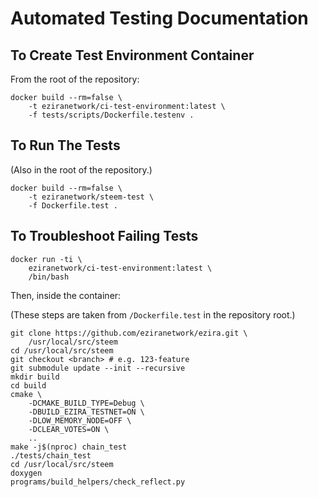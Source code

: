 # Automated Testing Documentation

## To Create Test Environment Container

From the root of the repository:

    docker build --rm=false \
        -t eziranetwork/ci-test-environment:latest \
        -f tests/scripts/Dockerfile.testenv .

## To Run The Tests

(Also in the root of the repository.)

    docker build --rm=false \
        -t eziranetwork/steem-test \
        -f Dockerfile.test .

## To Troubleshoot Failing Tests

    docker run -ti \
        eziranetwork/ci-test-environment:latest \
        /bin/bash

Then, inside the container:

(These steps are taken from `/Dockerfile.test` in the
repository root.)

    git clone https://github.com/eziranetwork/ezira.git \
        /usr/local/src/steem
    cd /usr/local/src/steem
    git checkout <branch> # e.g. 123-feature
    git submodule update --init --recursive
    mkdir build
    cd build
    cmake \
        -DCMAKE_BUILD_TYPE=Debug \
        -DBUILD_EZIRA_TESTNET=ON \
        -DLOW_MEMORY_NODE=OFF \
        -DCLEAR_VOTES=ON \
        ..
    make -j$(nproc) chain_test
    ./tests/chain_test
    cd /usr/local/src/steem
    doxygen
    programs/build_helpers/check_reflect.py
